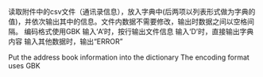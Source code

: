 读取附件中的csv文件（通讯录信息），放入字典中(后两项以列表形式做为字典的值)，并依次输出其中的信息。文件内数据不需要修改，输出时数据之间以空格间隔。
编码格式使用GBK
输入‘A’时，按行输出文件信息
输入‘D’时，直接输出字典内容
输入其他数据时，输出“ERROR”

Put the address book information into the dictionary
The encoding format uses GBK